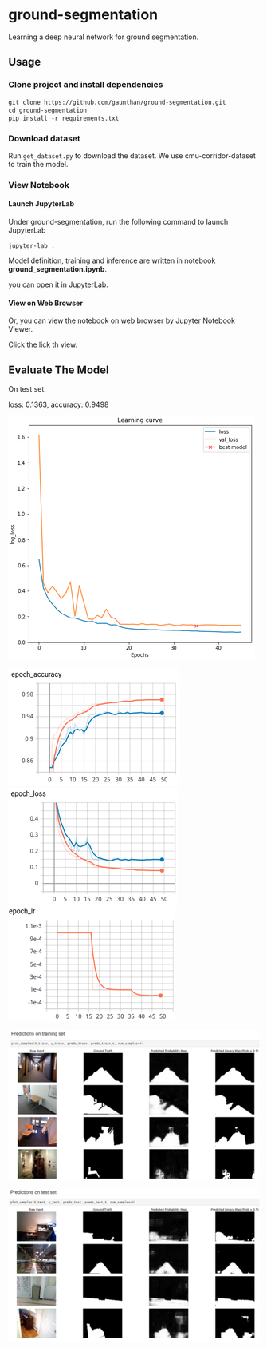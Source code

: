 # ground-segmentation
Learning a deep neural network for ground segmentation.

## Usage
### Clone project and install dependencies

```
git clone https://github.com/gaunthan/ground-segmentation.git
cd ground-segmentation
pip install -r requirements.txt
```

### Download dataset
Run `get_dataset.py` to download the dataset. We use cmu-corridor-dataset to train the model.

### View Notebook
#### Launch JupyterLab
Under ground-segmentation, run the following command to launch JupyterLab

```
jupyter-lab .
```

Model definition, training and inference are written in notebook **ground_segmentation.ipynb**.

you can open it in JupyterLab. 

#### View on Web Browser
Or, you can view the notebook on web browser by Jupyter Notebook Viewer.

Click [the lick](https://nbviewer.jupyter.org/github/gaunthan/ground-segmentation/blob/master/ground_segmentation.ipynb) th view.

## Evaluate The Model
On test set:

loss: 0.1363, accuracy: 0.9498

![](./screenshot/learning-curve.png)

![](./screenshot/epoch_accuracy.png)
![](./screenshot/epoch_loss.png)
![](./screenshot/epoch_lr.png)

![](./screenshot/predictions-on-training-set.png)

![](./screenshot/predictions-on-test-set.png)
